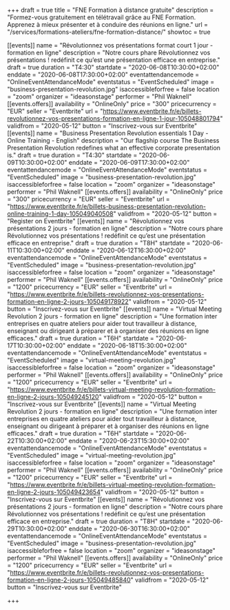 +++
draft		= true
title		= "FNE Formation à distance gratuite"
description = "Formez-vous gratuitement en télétravail grâce au FNE Formation. Apprenez à mieux présenter et à conduire des réunions en ligne."
url	 		= "/services/formations-ateliers/fne-formation-distance/"
showtoc		= true

[[events]]
	name		= "Révolutionnez vos présentations format court 1 jour - formation en ligne"
	description	= "Notre cours phare Révolutionnez vos présentations ! redéfinit ce qu’est une présentation efficace en entreprise."
	draft		= true
	duration	= "T4:30"
	startdate	= "2020-06-08T10:30:00+02:00"
	enddate		= "2020-06-08T17:30:00+02:00"
	eventattendancemode = "OnlineEventAttendanceMode"
	eventstatus	= "EventScheduled"
	image		= "business-presentation-revolution.jpg"
	isaccessibleforfree = false
	location		= "zoom"
	organizer	= "ideasonstage"
	performer	= "Phil Waknell"
	[[events.offers]]
		availability = "OnlineOnly"
		price		= "300"
		pricecurrency = "EUR"
		seller 		= "Eventbrite"
		url 			= "https://www.eventbrite.fr/e/billets-revolutionnez-vos-presentations-formation-en-ligne-1-jour-105048801794"
		validfrom 	= "2020-05-12"
		button 		= "Inscrivez-vous sur Eventbrite"
[[events]]
	name		= "Business Presentation Revolution essentials 1 Day - Online Training - English"
	description	= "Our flagship course The Business Presentation Revolution redefines what an effective corporate presentation is."
	draft		= true
	duration	= "T4:30"
	startdate	= "2020-06-09T10:30:00+02:00"
	enddate		= "2020-06-09T17:30:00+02:00"
	eventattendancemode = "OnlineEventAttendanceMode"
	eventstatus	= "EventScheduled"
	image		= "business-presentation-revolution.jpg"
	isaccessibleforfree = false
	location		= "zoom"
	organizer	= "ideasonstage"
	performer	= "Phil Waknell"
	[[events.offers]]
		availability = "OnlineOnly"
		price		= "300"
		pricecurrency = "EUR"
		seller 		= "Eventbrite"
		url 			= "https://www.eventbrite.fr/e/billets-business-presentation-revolution-online-training-1-day-105049040508"
		validfrom 	= "2020-05-12"
		button 		= "Register on Eventbrite"
[[events]]
	name		= "Révolutionnez vos présentations 2 jours - formation en ligne"
	description	= "Notre cours phare Révolutionnez vos présentations ! redéfinit ce qu’est une présentation efficace en entreprise."
	draft		= true
	duration	= "T8H"
	startdate	= "2020-06-11T10:30:00+02:00"
	enddate		= "2020-06-12T16:30:00+02:00"
	eventattendancemode = "OnlineEventAttendanceMode"
	eventstatus	= "EventScheduled"
	image		= "business-presentation-revolution.jpg"
	isaccessibleforfree = false
	location		= "zoom"
	organizer	= "ideasonstage"
	performer	= "Phil Waknell"
	[[events.offers]]
		availability = "OnlineOnly"
		price		= "1200"
		pricecurrency = "EUR"
		seller 		= "Eventbrite"
		url 			= "https://www.eventbrite.fr/e/billets-revolutionnez-vos-presentations-formation-en-ligne-2-jours-105049178922"
		validfrom 	= "2020-05-12"
		button 		= "Inscrivez-vous sur Eventbrite"
[[events]]
	name		= "Virtual Meeting Revolution 2 jours - formation en ligne"
	description	= "Une formation inter entreprises en quatre ateliers pour aider tout travailleur à distance, enseignant ou dirigeant à préparer et à organiser des réunions en ligne efficaces."
	draft		= true
	duration	= "T6H"
	startdate	= "2020-06-17T10:30:00+02:00"
	enddate		= "2020-06-18T15:30:00+02:00"
	eventattendancemode = "OnlineEventAttendanceMode"
	eventstatus	= "EventScheduled"
	image		= "virtual-meeting-revolution.jpg"
	isaccessibleforfree = false
	location		= "zoom"
	organizer	= "ideasonstage"
	performer	= "Phil Waknell"
	[[events.offers]]
		availability = "OnlineOnly"
		price		= "1200"
		pricecurrency = "EUR"
		seller 		= "Eventbrite"
		url 			= "https://www.eventbrite.fr/e/billets-virtual-meeting-revolution-formation-en-ligne-2-jours-105049245120"
		validfrom 	= "2020-05-12"
		button 		= "Inscrivez-vous sur Eventbrite"
[[events]]
	name		= "Virtual Meeting Revolution 2 jours - formation en ligne"
	description	= "Une formation inter entreprises en quatre ateliers pour aider tout travailleur à distance, enseignant ou dirigeant à préparer et à organiser des réunions en ligne efficaces."
	draft		= true
	duration	= "T6H"
	startdate	= "2020-06-22T10:30:00+02:00"
	enddate		= "2020-06-23T15:30:00+02:00"
	eventattendancemode = "OnlineEventAttendanceMode"
	eventstatus	= "EventScheduled"
	image		= "virtual-meeting-revolution.jpg"
	isaccessibleforfree = false
	location		= "zoom"
	organizer	= "ideasonstage"
	performer	= "Phil Waknell"
	[[events.offers]]
		availability = "OnlineOnly"
		price		= "1200"
		pricecurrency = "EUR"
		seller 		= "Eventbrite"
		url 			= "https://www.eventbrite.fr/e/billets-virtual-meeting-revolution-formation-en-ligne-2-jours-105049423654"
		validfrom 	= "2020-05-12"
		button 		= "Inscrivez-vous sur Eventbrite"
[[events]]
	name		= "Révolutionnez vos présentations 2 jours - formation en ligne"
	description	= "Notre cours phare Révolutionnez vos présentations ! redéfinit ce qu’est une présentation efficace en entreprise."
	draft		= true
	duration	= "T8H"
	startdate	= "2020-06-29T10:30:00+02:00"
	enddate		= "2020-06-30T16:30:00+02:00"
	eventattendancemode = "OnlineEventAttendanceMode"
	eventstatus	= "EventScheduled"
	image		= "business-presentation-revolution.jpg"
	isaccessibleforfree = false
	location		= "zoom"
	organizer	= "ideasonstage"
	performer	= "Phil Waknell"
	[[events.offers]]
		availability = "OnlineOnly"
		price		= "1200"
		pricecurrency = "EUR"
		seller 		= "Eventbrite"
		url 			= "https://www.eventbrite.fr/e/billets-revolutionnez-vos-presentations-formation-en-ligne-2-jours-105049485840"
		validfrom 	= "2020-05-12"
		button 		= "Inscrivez-vous sur Eventbrite"
		
+++
